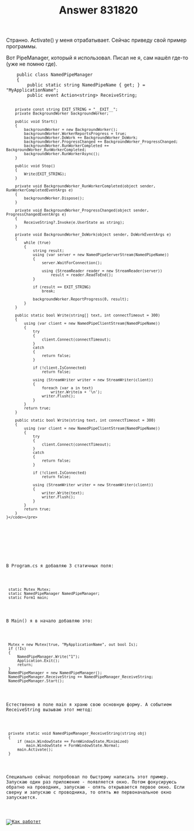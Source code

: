 ﻿---
title: "Answer 831820"
se.owner.user_id: 269374
se.owner.display_name: "John"
se.owner.link: "https://ru.stackoverflow.com/users/269374/john"
se.answer_id: 831820
se.question_id: 831776
se.post_type: answer
se.score: 1
se.is_accepted: False
---
<p>Странно. Activate() у меня отрабатывает. Сейчас приведу свой пример программы.</p>

<p>Вот PipeManager, который я использовал. Писал не я, сам нашёл где-то (уже не помню где).
<div class="snippet" data-lang="js" data-hide="true" data-console="false" data-babel="false">
<div class="snippet-code snippet-currently-hidden">
<pre class="snippet-code-js lang-js prettyprint-override"><code>    public class NamedPipeManager
    {
        public static string NamedPipeName { get; } = "MyApplicationName";
        public event Action&lt;string&gt; ReceiveString;

        private const string EXIT_STRING = "__EXIT__";
        private BackgroundWorker backgroundWorker;

        public void Start()
        {
            backgroundWorker = new BackgroundWorker();
            backgroundWorker.WorkerReportsProgress = true;
            backgroundWorker.DoWork += BackgroundWorker_DoWork;
            backgroundWorker.ProgressChanged += BackgroundWorker_ProgressChanged;
            backgroundWorker.RunWorkerCompleted += BackgroundWorker_RunWorkerCompleted;
            backgroundWorker.RunWorkerAsync();
        }

        public void Stop()
        {
            Write(EXIT_STRING);
        }

        private void BackgroundWorker_RunWorkerCompleted(object sender, RunWorkerCompletedEventArgs e)
        {
            backgroundWorker.Dispose();
        }

        private void BackgroundWorker_ProgressChanged(object sender, ProgressChangedEventArgs e)
        {
            ReceiveString?.Invoke(e.UserState as string);
        }

        private void BackgroundWorker_DoWork(object sender, DoWorkEventArgs e)
        {
            while (true)
            {
                string result;
                using (var server = new NamedPipeServerStream(NamedPipeName))
                {
                    server.WaitForConnection();

                    using (StreamReader reader = new StreamReader(server))
                        result = reader.ReadToEnd();
                }

                if (result == EXIT_STRING)
                    break;

                backgroundWorker.ReportProgress(0, result);
            }
        }

        public static bool Write(string[] text, int connectTimeout = 300)
        {
            using (var client = new NamedPipeClientStream(NamedPipeName))
            {
                try
                {
                    client.Connect(connectTimeout);
                }
                catch
                {
                    return false;
                }

                if (!client.IsConnected)
                    return false;

                using (StreamWriter writer = new StreamWriter(client))
                {
                    foreach (var a in text)
                        writer.Write(a + '\n');
                    writer.Flush();
                }
            }
            return true;
        }

        public static bool Write(string text, int connectTimeout = 300)
        {
            using (var client = new NamedPipeClientStream(NamedPipeName))
            {
                try
                {
                    client.Connect(connectTimeout);
                }
                catch
                {
                    return false;
                }

                if (!client.IsConnected)
                    return false;

                using (StreamWriter writer = new StreamWriter(client))
                {
                    writer.Write(text);
                    writer.Flush();
                }
            }
            return true;
        }
    }</code></pre>
</div>
</div>
</p>

<p>В Program.cs я добавляю 3 статичных поля:</p>

<pre><code> static Mutex Mutex;
 static NamedPipeManager NamedPipeManager;
 static Form1 main;
</code></pre>

<p>В Main() я в начало добавляю это:</p>

<pre><code> Mutex = new Mutex(true, "MyApplicationName", out bool Is);
 if (!Is)
 {
     NamedPipeManager.Write("1");
     Application.Exit();
     return;
 }
 NamedPipeManager = new NamedPipeManager();
 NamedPipeManager.ReceiveString += NamedPipeManager_ReceiveString;
 NamedPipeManager.Start();
</code></pre>

<p>Естественно в поле main я храню свою основную форму. А событием ReceiveString вызываю этот метод:</p>

<pre><code> private static void NamedPipeManager_ReceiveString(string obj)
 {
     if (main.WindowState == FormWindowState.Minimized)
         main.WindowState = FormWindowState.Normal;
     main.Activate();
 }
</code></pre>

<p>Специально сейчас попробовал по быстрому написать этот пример. Запускаю один раз приложение - появляется окно. Потом фокусируюсь обратно на проводник, запускаю - опять открывается первое окно. Если сверну и запускаю с проводника, то опять же первоначальное окно запускается.</p>

<p><a href="https://i.stack.imgur.com/MDZnv.gif" rel="nofollow noreferrer"><img src="https://i.stack.imgur.com/MDZnv.gif" alt="Как работет"></a></p>
